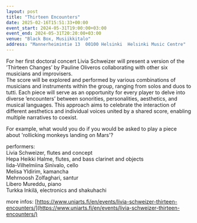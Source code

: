 ```yaml
---
layout: post
title: "Thirteen Encounters"
date: 2025-02-16T15:51:33+00:00
event_start: 2024-05-31T19:00:00+03:00
event_end: 2024-05-31T20:20:00+03:00
venue: "Black Box, Musiikkitalo"
address: "Mannerheimintie 13  00100 Helsinki  Helsinki Music Centre"
---
```


For her first doctoral concert Livia Schweizer will present a version of the ’Thirteen Changes’ by Pauline Oliveros collaborating with other six musicians and improvisers.  
The score will be explored and performed by various combinations of musicians and instruments within the group, ranging from solos and duos to tutti. Each piece will serve as an opportunity for every player to delve into diverse ’encounters’ between sonorities, personalities, aesthetics, and musical languages. This approach aims to celebrate the interaction of different aesthetics and individual voices united by a shared score, enabling multiple narratives to coexist.  
  
For example, what would you do if you would be asked to play a piece about 'rollicking monkeys landing on Mars'?   
  
performers:   
Livia Schweizer, flutes and concept   
Hepa Heikki Halme, flutes, and bass clarinet and objects  
Iida-Vilhelmiina Sinivalo, cello    
Melisa Yldirim, kamancha    
Mehrnoosh Zolfaghari, santur    
Libero Mureddu, piano   
Turkka Inkilä, electronics and shakuhachi   
  
more infos: [https://www.uniarts.fi/en/events/livia-schweizer-thirteen-encounters/](https://www.uniarts.fi/en/events/livia-schweizer-thirteen-encounters/)
